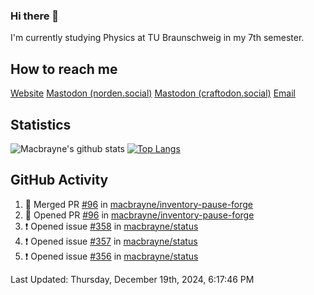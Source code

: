 ### Hi there 👋
I'm currently studying Physics at TU Braunschweig in my 7th semester.

## How to reach me
[Website](https://florentin-schleuss.de)
<a rel="me" href="https://norden.social/@florentin">Mastodon (norden.social)</a>
<a rel="me" href="https://craftodon.social/@frodolon">Mastodon (craftodon.social)</a>
[Email](mailto:hello@macbrayne.de)

## Statistics
![Macbrayne's github stats](https://github-readme-stats.vercel.app/api?username=macbrayne&count_private=true&show_icons=true&hide_rank=true&custom_title=macbrayne's%20GitHub%20Stats)
[![Top Langs](https://github-readme-stats.vercel.app/api/top-langs/?username=macbrayne&exclude_repo=liftron&layout=compact)](https://github.com/anuraghazra/github-readme-stats)
## GitHub Activity

<!--RECENT_ACTIVITY:start-->
1. 🎉 Merged PR [#96](https://github.com/macbrayne/inventory-pause-forge/pull/96) in [macbrayne/inventory-pause-forge](https://github.com/macbrayne/inventory-pause-forge)
2. 💪 Opened PR [#96](https://github.com/macbrayne/inventory-pause-forge/pull/96) in [macbrayne/inventory-pause-forge](https://github.com/macbrayne/inventory-pause-forge)
3. ❗️ Opened issue [#358](https://github.com/macbrayne/status/issues/358) in [macbrayne/status](https://github.com/macbrayne/status)
4. ❗️ Opened issue [#357](https://github.com/macbrayne/status/issues/357) in [macbrayne/status](https://github.com/macbrayne/status)
5. ❗️ Opened issue [#356](https://github.com/macbrayne/status/issues/356) in [macbrayne/status](https://github.com/macbrayne/status)
<!--RECENT_ACTIVITY:end-->

<!--RECENT_ACTIVITY:last_update-->
Last Updated: Thursday, December 19th, 2024, 6:17:46 PM
<!--RECENT_ACTIVITY:last_update_end-->


<!--
**macbrayne/macbrayne** is a ✨ _special_ ✨ repository because its `README.md` (this file) appears on your GitHub profile.

Here are some ideas to get you started:

- 🔭 I’m currently working on ...
- 🌱 I’m currently learning ...
- 👯 I’m looking to collaborate on ...
- 🤔 I’m looking for help with ...
- 💬 Ask me about ...
- 📫 How to reach me: ...
- 😄 Pronouns: ...
- ⚡ Fun fact: ...
-->
